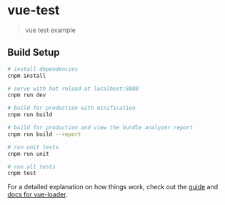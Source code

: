 # vue-test

> vue test example

## Build Setup

``` bash
# install dependencies
cnpm install

# serve with hot reload at localhost:8080
cnpm run dev

# build for production with minification
cnpm run build

# build for production and view the bundle analyzer report
cnpm run build --report

# run unit tests
cnpm run unit

# run all tests
cnpm test
```

For a detailed explanation on how things work, check out the [guide](http://vuejs-templates.github.io/webpack/) and [docs for vue-loader](http://vuejs.github.io/vue-loader).
